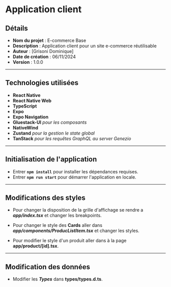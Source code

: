 # Application client

## Détails

- **Nom du projet** : E-commerce Base
- **Description** : Application client pour un site e-commerce réutilisable
- **Auteur** : [Grisoni Dominique]
- **Date de création** : 06/11/2024
- **Version** : 1.0.0

---

## Technologies utilisées

- **React Native**
- **React Native Web**
- **TypeScript**
- **Expo**
- **Expo Navigation**
- **Gluestack-UI** _pour les composants_
- **NativeWind**
- **Zustand** _pour la gestion le state global_
- **TanStack** _pour les requêtes GraphQL au server Genezio_

---

## Initialisation de l'application

- Entrer **`npm install`** pour installer les dépendances requises.
- Entrer **`npm run start`** pour démarrer l'application en locale.

---

## Modifications des styles

- Pour changer la disposition de la grille d'affichage se rendre a **_app/index.tsx_** et changer les breakpoints.

- Pour changer le style des **Cards** aller dans **_app/components/ProducListItem.tsx_** et changer les styles.

- Pour modifier le style d'un produit aller dans à la page **app/product/[id].tsx**.

---

## Modification des données

- Modifier les **_Types_** dans **types/types.d.ts**.
